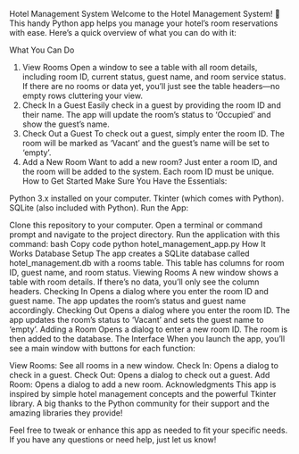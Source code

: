 Hotel Management System
Welcome to the Hotel Management System! 🎉 This handy Python app helps you manage your hotel’s room reservations with ease. Here’s a quick overview of what you can do with it:

What You Can Do
1. View Rooms
Open a window to see a table with all room details, including room ID, current status, guest name, and room service status.
If there are no rooms or data yet, you’ll just see the table headers—no empty rows cluttering your view.
2. Check In a Guest
Easily check in a guest by providing the room ID and their name. The app will update the room’s status to ‘Occupied’ and show the guest’s name.
3. Check Out a Guest
To check out a guest, simply enter the room ID. The room will be marked as ‘Vacant’ and the guest’s name will be set to ‘empty’.
4. Add a New Room
Want to add a new room? Just enter a room ID, and the room will be added to the system. Each room ID must be unique.
How to Get Started
Make Sure You Have the Essentials:

Python 3.x installed on your computer.
Tkinter (which comes with Python).
SQLite (also included with Python).
Run the App:

Clone this repository to your computer.
Open a terminal or command prompt and navigate to the project directory.
Run the application with this command:
bash
Copy code
python hotel_management_app.py
How It Works
Database Setup
The app creates a SQLite database called hotel_management.db with a rooms table. This table has columns for room ID, guest name, and room status.
Viewing Rooms
A new window shows a table with room details. If there’s no data, you’ll only see the column headers.
Checking In
Opens a dialog where you enter the room ID and guest name. The app updates the room’s status and guest name accordingly.
Checking Out
Opens a dialog where you enter the room ID. The app updates the room’s status to ‘Vacant’ and sets the guest name to ‘empty’.
Adding a Room
Opens a dialog to enter a new room ID. The room is then added to the database.
The Interface
When you launch the app, you’ll see a main window with buttons for each function:

View Rooms: See all rooms in a new window.
Check In: Opens a dialog to check in a guest.
Check Out: Opens a dialog to check out a guest.
Add Room: Opens a dialog to add a new room.
Acknowledgments
This app is inspired by simple hotel management concepts and the powerful Tkinter library. A big thanks to the Python community for their support and the amazing libraries they provide!

Feel free to tweak or enhance this app as needed to fit your specific needs. If you have any questions or need help, just let us know!
